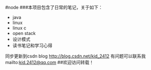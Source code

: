 #node
###本项目包含了日常的笔记，关于如下：
 - java
 - linux
 - linux c
 - open stack
 - 设计模式
 - 读书笔记和学习心得
 
 同步更新到csdn blog http://blog.csdn.net/kid_2412
有问题可以联系我 mailto:kid.2412@qq.com
##欢迎访问转载！

